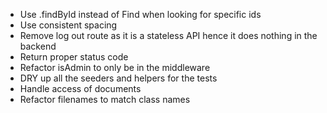 * Use .findById instead of Find when looking for specific ids
* Use consistent spacing
* Remove log out route as it is a stateless API hence it does nothing in the backend
* Return proper status code
* Refactor isAdmin to only be in the middleware
* DRY up all the seeders and helpers for the tests
* Handle access of documents
* Refactor filenames to match class names
